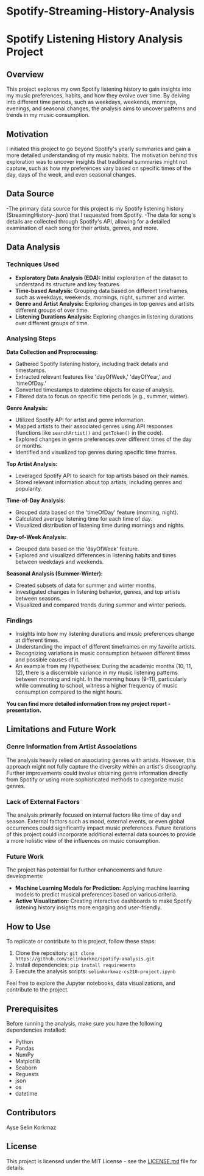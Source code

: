 # Spotify-Streaming-History-Analysis

# Spotify Listening History Analysis Project

## Overview

This project explores my own Spotify listening history to gain insights into my music preferences, habits, and how they evolve over time. By delving into different time periods, such as weekdays, weekends, mornings, evenings, and seasonal changes, the analysis aims to uncover patterns and trends in my music consumption.

## Motivation

I initiated this project to go beyond Spotify's yearly summaries and gain a more detailed understanding of my music habits. The motivation behind this exploration was to uncover insights that traditional summaries might not capture, such as how my preferences vary based on specific times of the day, days of the week, and even seasonal changes.

## Data Source

-The primary data source for this project is my Spotify listening history (StreamingHistory-.json) that I requested from Spotify. 
-The data for song's details are collected through Spotify's API, allowing for a detailed examination of each song for their artists, genres, and more.

## Data Analysis

### Techniques Used

- **Exploratory Data Analysis (EDA):** Initial exploration of the dataset to understand its structure and key features.
- **Time-based Analysis:** Grouping data based on different timeframes, such as weekdays, weekends, mornings, night, summer and winter.
- **Genre and Artist Analysis:** Exploring changes in top genres and artists different groups of over time.
- **Listening Durations Analysis:** Exploring changes in listening durations over different groups of time.
  
### Analysing Steps
**Data Collection and Preprocessing:**

- Gathered Spotify listening history, including track details and timestamps.
- Extracted relevant features like 'dayOfWeek,' 'dayOfYear,' and 'timeOfDay.'
- Converted timestamps to datetime objects for ease of analysis.
- Filtered data to focus on specific time periods (e.g., summer, winter).

**Genre Analysis:**

- Utilized Spotify API for artist and genre information.
- Mapped artists to their associated genres using API responses (functions like `searchArtist()` and `getToken()` in the code).
- Explored changes in genre preferences over different times of the day or months.
- Identified and visualized top genres during specific time frames.

**Top Artist Analysis:**

- Leveraged Spotify API to search for top artists based on their names.
- Stored relevant information about top artists, including genres and popularity.

**Time-of-Day Analysis:**

- Grouped data based on the 'timeOfDay' feature (morning, night).
- Calculated average listening time for each time of day.
- Visualized distribution of listening time during mornings and nights.

**Day-of-Week Analysis:**

- Grouped data based on the 'dayOfWeek' feature.
- Explored and visualized differences in listening habits and times between weekdays and weekends.

**Seasonal Analysis (Summer-Winter):**

- Created subsets of data for summer and winter months.
- Investigated changes in listening behavior, genres, and top artists between seasons.
- Visualized and compared trends during summer and winter periods.

  

### Findings

- Insights into how my listening durations and music preferences change at different times.
- Understanding the impact of different timeframes on my favorite artists.
- Recognizing variations in music consumption between different times and possible causes of it.
- An example from my Hypotheses: During the academic months (10, 11, 12), there is a discernible variance in my music listening patterns between morning and night. In the morning hours (9-11), particularly while commuting to school, witness a higher frequency of music consumption compared to the night hours.
  
**You can find more detailed information from my project report - presentation.**
  
## Limitations and Future Work
### Genre Information from Artist Associations

The analysis heavily relied on associating genres with artists. However, this approach might not fully capture the diversity within an artist's discography. Further improvements could involve obtaining genre information directly from Spotify or using more sophisticated methods to categorize music genres.

### Lack of External Factors

The analysis primarily focused on internal factors like time of day and season. External factors such as mood, external events, or even global occurrences could significantly impact music preferences. Future iterations of this project could incorporate additional external data sources to provide a more holistic view of the influences on music consumption.

### Future Work
The project has potential for further enhancements and future developments:

- **Machine Learning Models for Prediction:** Applying machine learning models to predict musical preferences based on various criteria.
- **Active Visualization:** Creating interactive dashboards to make Spotify listening history insights more engaging and user-friendly.


## How to Use

To replicate or contribute to this project, follow these steps:

1. Clone the repository: `git clone https://github.com/selinkorkmz/spotify-analysis.git`
2. Install dependencies: `pip install requirements`
3. Execute the analysis scripts: `selinkorkmaz-cs210-project.ipynb`

Feel free to explore the Jupyter notebooks, data visualizations, and contribute to the project.

## Prerequisites

Before running the analysis, make sure you have the following dependencies installed:

- Python
- Pandas
- NumPy
- Matplotlib
- Seaborn
- Reguests
- json
- os
- datetime
  
## Contributors
Ayse Selin Korkmaz

## License

This project is licensed under the MIT License - see the [LICENSE.md](LICENSE.md) file for details.

